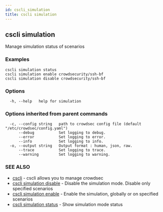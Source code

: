 ```yaml
---
id: cscli_simulation
title: cscli simulation
---
```

## cscli simulation

Manage simulation status of scenarios

### Examples

```
cscli simulation status
cscli simulation enable crowdsecurity/ssh-bf
cscli simulation disable crowdsecurity/ssh-bf
```

### Options

```
  -h, --help   help for simulation
```

### Options inherited from parent commands

```
  -c, --config string   path to crowdsec config file (default "/etc/crowdsec/config.yaml")
      --debug           Set logging to debug.
      --error           Set logging to error.
      --info            Set logging to info.
  -o, --output string   Output format : human, json, raw.
      --trace           Set logging to trace.
      --warning         Set logging to warning.
```

### SEE ALSO

* [cscli](/cscli/cscli.md)	 - cscli allows you to manage crowdsec
* [cscli simulation disable](/cscli/cscli_simulation_disable.md)	 - Disable the simulation mode. Disable only specified scenarios
* [cscli simulation enable](/cscli/cscli_simulation_enable.md)	 - Enable the simulation, globally or on specified scenarios
* [cscli simulation status](/cscli/cscli_simulation_status.md)	 - Show simulation mode status

